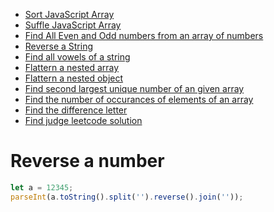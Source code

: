 - [Sort JavaScript Array](https://github.com/subratsir/DSA-JavaScript/blob/main/subratsir/programs/sort-array-javascript.md)
- [Suffle JavaScript Array](https://github.com/subratsir/DSA-JavaScript/blob/main/subratsir/programs/suffle-array-javascript.md)
- [Find All Even and Odd numbers from an array of numbers](https://github.com/subratsir/DSA-JavaScript/blob/main/subratsir/programs/find-all-even-and-odd-numbers-from-javascript.md)
- [Reverse a String](https://github.com/subratsir/DSA-JavaScript/blob/main/subratsir/programs/reverse-a-string-in-javascript.md)
- [Find all vowels of a string](https://github.com/subratsir/DSA-JavaScript/blob/main/subratsir/programs/find-all-the-vowels-of-a-string.md)
- [Flattern a nested array](https://github.com/subratsir/DSA-JavaScript/blob/main/subratsir/programs/flattern-nested-array.md)
- [Flattern a nested object](https://github.com/subratsir/DSA-JavaScript/blob/main/subratsir/programs/flattern-a-nested-object.md)
- [Find second largest unique number of an given array](https://github.com/subratsir/DSA-JavaScript/blob/main/subratsir/programs/find-second-largest-unique-number.md)
- [Find the number of occurances of elements of an array](https://github.com/subratsir/DSA-JavaScript/blob/main/subratsir/programs/find-number-of-occurances.md)
- [Find the difference letter](https://github.com/subratsir/DSA-JavaScript/blob/main/subratsir/programs/find-the-difference-letter.md)
- [Find judge leetcode solution](https://javascript.plainenglish.io/how-to-find-the-town-judge-92f07c5b7570)

# Reverse a number

```js
let a = 12345;
parseInt(a.toString().split('').reverse().join(''));
```

